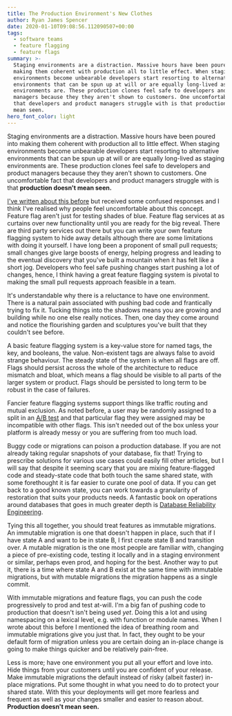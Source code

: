 ```yaml
---
title: The Production Environment's New Clothes
author: Ryan James Spencer
date: 2020-01-10T09:08:56.112090507+00:00
tags:
  - software teams
  - feature flagging
  - feature flags
summary: >-
  Staging environments are a distraction. Massive hours have been poured into
  making them coherent with production all to little effect. When staging
  environments become unbearable developers start resorting to alternative
  environments that can be spun up at will or are equally long-lived as staging
  environments are. These production clones feel safe to developers and product
  managers because they they aren't shown to customers. One uncomfortable fact
  that developers and product managers struggle with is that production doesn't
  mean seen.
hero_font_color: light
---
```


Staging environments are a distraction. Massive hours have been poured into
making them coherent with production all to little effect. When staging
environments become unbearable developers start resorting to alternative
environments that can be spun up at will or are equally long-lived as staging
environments are. These production clones feel safe to developers and product
managers because they they aren't shown to customers. One uncomfortable fact
that developers and product managers struggle with is that **production doesn't
mean seen.**

[I've written about this
before](https://www.justanotherdot.com/posts/move-fast-and-tuck-code-into-the-shadows.html)
but received some confused responses and I think I've realised why people feel
uncomfortable about this concept. Feature flag aren't just for testing shades of
blue. Feature flag services at as curtains over new functionality until you are
ready for the big reveal. There are third party services out there but you can
write your own feature flagging system to hide away details although there are
some limitations with doing it yourself. I have long been a proponent of small
pull requests; small changes give large boosts of energy, helping progress and
leading to the eventual discovery that you've built a mountain when it has felt
like a short jog. Developers who feel safe pushing changes start pushing a lot
of changes, hence, I think having a great feature flagging system is pivotal to
making the small pull requests approach feasible in a team.

It's understandable why there is a reluctance to have one environment. There is
a natural pain associated with pushing bad code and frantically trying to fix
it. Tucking things into the shadows means you are growing and building while no
one else really notices. Then, one day they come around and notice the
flourishing garden and sculptures you've built that they couldn't see before.

A basic feature flagging system is a key-value store for named tags, the key,
and booleans, the value. Non-existent tags are always false to avoid strange
behaviour. The steady state of the system is when all flags are off. Flags
should persist across the whole of the architecture to reduce mismatch and
bloat, which means a flag should be visible to all parts of the larger system or
product. Flags should be persisted to long term to be robust in the case of
failures.

Fancier feature flagging systems support things like traffic routing and mutual
exclusion. As noted before, a user may be randomly assigned to a split in an
[A/B test](https://en.wikipedia.org/wiki/A/B_testing) and that particular flag
they were assigned may be incompatible with other flags. This isn't needed out
of the box unless your platform is already messy or you are suffering from too
much load.

Buggy code or migrations can poison a production database. If you are not
already taking regular snapshots of your database, fix that! Trying to prescribe
solutions for various use cases could easily fill other articles, but I will say
that despite it seeming scary that you are mixing feature-flagged code and
steady-state code that both touch the same shared state, with some forethought
it is far easier to curate one pool of data. If you can get back to a good known
state, you can work towards a granularity of restoration that suits your
products needs. A fantastic book on operations around databases that goes in
much greater depth is [Database Reliability
Engineering](https://www.goodreads.com/en/book/show/36523657-database-reliability-engineering).

Tying this all together, you should treat features as immutable migrations. An
immutable migration is one that doesn't happen in place, such that if I have
state A and want to be in state B, I first create state B and transition over. A
mutable migration is the one most people are familiar with, changing a piece of
pre-existing code, testing it locally and in a staging environment or similar,
perhaps even prod, and hoping for the best. Another way to put it, there is a
time where state A and B exist at the same time with immutable migrations, but
with mutable migrations the migration happens as a single commit.

With immutable migrations and feature flags, you can push the code progressively
to prod and test at-will. I'm a big fan of pushing code to production that
doesn't isn't being used _yet_. Doing this a lot and using namespacing on a
lexical level, e.g. with function or module names. When I wrote about this
before I mentioned the idea of breathing room and immutable migrations give you
just that. In fact, they ought to be your default form of migration unless you
are certain doing an in-place change is going to make things quicker and be
relatively pain-free.

Less is more; have one environment you put all your effort and love into. Hide
things from your customers until you are confident of your release. Make
immutable migrations the default instead of risky (albeit faster) in-place
migrations. Put some thought in what you need to do to protect your shared
state. With this your deployments will get more fearless and frequent as well as
your changes smaller and easier to reason about. **Production doesn't mean
seen.**
